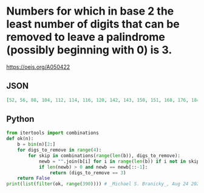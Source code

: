 # Numbers for which in base 2 the least number of digits that can be removed to leave a palindrome \(possibly beginning with 0\) is 3\.
https://oeis.org/A050422
## JSON
```JSON
[52, 56, 88, 104, 112, 114, 116, 120, 142, 143, 150, 151, 168, 176, 184, 196, 200, 208, 212, 216, 220, 224, 226, 228, 233, 234, 236, 241, 242, 244, 248, 268, 270, 271, 278, 279, 282, 283, 286, 287, 302, 303, 304, 332, 334, 335, 336, 344, 352, 356, 360, 376, 388]
```
## Python
```Python
from itertools import combinations
def ok(n):
    b = bin(n)[2:]
    for digs_to_remove in range(4):
        for skip in combinations(range(len(b)), digs_to_remove):
            newb = "".join(b[i] for i in range(len(b)) if i not in skip)
            if len(newb) > 0 and newb == newb[::-1]:
                return (digs_to_remove == 3)
    return False
print(list(filter(ok, range(390)))) # _Michael S. Branicky_, Aug 24 2021
```
